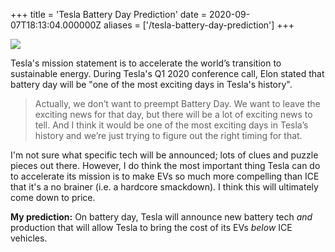 +++
title = 'Tesla Battery Day Prediction'
date = 2020-09-07T18:13:04.000000Z
aliases = ['/tesla-battery-day-prediction']
+++

![](/080676bc-ef3c-40a3-940f-05637a161fe9.jpg)

Tesla's mission statement is to accelerate the world’s transition to sustainable energy. During Tesla's Q1 2020 conference call, Elon stated that battery day will be "one of the most exciting days in Tesla's history".

> Actually, we don’t want to preempt Battery Day. We want to leave the exciting news for that day, but there will be a lot of exciting news to tell. And I think it would be one of the most exciting days in Tesla’s history and we’re just trying to figure out the right timing for that.

I'm not sure what specific tech will be announced; lots of clues and puzzle pieces out there. However, I do think the most important thing Tesla can do to accelerate its mission is to make EVs so much more compelling than ICE that it's a no brainer (i.e. a hardcore smackdown). I think this will ultimately come down to price.

**My prediction:** On battery day, Tesla will announce new battery tech _and_ production that will allow Tesla to bring the cost of its EVs _below_ ICE vehicles.

